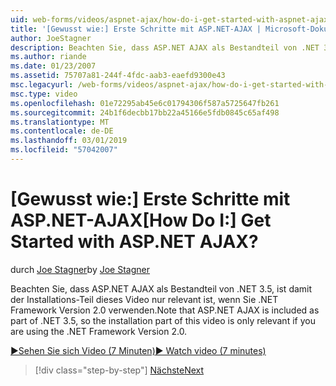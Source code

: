 ```yaml
---
uid: web-forms/videos/aspnet-ajax/how-do-i-get-started-with-aspnet-ajax
title: '[Gewusst wie:] Erste Schritte mit ASP.NET-AJAX | Microsoft-Dokumentation'
author: JoeStagner
description: Beachten Sie, dass ASP.NET AJAX als Bestandteil von .NET 3.5, ist damit die Installation-Teil dieses Video nur relevant ist, wenn Sie .NET Framework Version 2 verwenden...
ms.author: riande
ms.date: 01/23/2007
ms.assetid: 75707a81-244f-4fdc-aab3-eaefd9300e43
msc.legacyurl: /web-forms/videos/aspnet-ajax/how-do-i-get-started-with-aspnet-ajax
msc.type: video
ms.openlocfilehash: 01e72295ab45e6c01794306f587a5725647fb261
ms.sourcegitcommit: 24b1f6decbb17bb22a45166e5fdb0845c65af498
ms.translationtype: MT
ms.contentlocale: de-DE
ms.lasthandoff: 03/01/2019
ms.locfileid: "57042007"
---
```

<a name="how-do-i-get-started-with-aspnet-ajax"></a><span data-ttu-id="8ce8e-104">[Gewusst wie:] Erste Schritte mit ASP.NET-AJAX</span><span class="sxs-lookup"><span data-stu-id="8ce8e-104">[How Do I:] Get Started with ASP.NET AJAX?</span></span>
====================
<span data-ttu-id="8ce8e-105">durch [Joe Stagner](https://github.com/JoeStagner)</span><span class="sxs-lookup"><span data-stu-id="8ce8e-105">by [Joe Stagner](https://github.com/JoeStagner)</span></span>

<span data-ttu-id="8ce8e-106">Beachten Sie, dass ASP.NET AJAX als Bestandteil von .NET 3.5, ist damit der Installations-Teil dieses Video nur relevant ist, wenn Sie .NET Framework Version 2.0 verwenden.</span><span class="sxs-lookup"><span data-stu-id="8ce8e-106">Note that ASP.NET AJAX is included as part of .NET 3.5, so the installation part of this video is only relevant if you are using the .NET Framework Version 2.0.</span></span>

[<span data-ttu-id="8ce8e-107">&#9654;Sehen Sie sich Video (7 Minuten)</span><span class="sxs-lookup"><span data-stu-id="8ce8e-107">&#9654; Watch video (7 minutes)</span></span>](https://channel9.msdn.com/Blogs/ASP-NET-Site-Videos/how-do-i-get-started-with-aspnet-ajax)

> [!div class="step-by-step"]
> [<span data-ttu-id="8ce8e-108">Nächste</span><span class="sxs-lookup"><span data-stu-id="8ce8e-108">Next</span></span>](how-do-i-implement-dynamic-partial-page-updates-with-aspnet-ajax.md)
